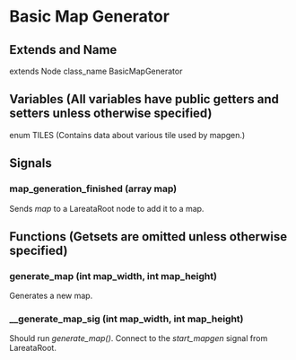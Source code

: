 # Basic Map Generator
## Extends and Name
extends Node class_name BasicMapGenerator

## Variables (All variables have public getters and setters unless otherwise specified)
enum TILES (Contains data about various tile used by mapgen.)

## Signals
### map_generation_finished (array map)
Sends _map_ to a LareataRoot node to add it to a map.

## Functions (Getsets are omitted unless otherwise specified)
### generate_map (int map_width, int map_height)
Generates a new map.
### __generate_map_sig (int map_width, int map_height)
Should run _generate_map()_. Connect to the _start_mapgen_ signal from LareataRoot. 
